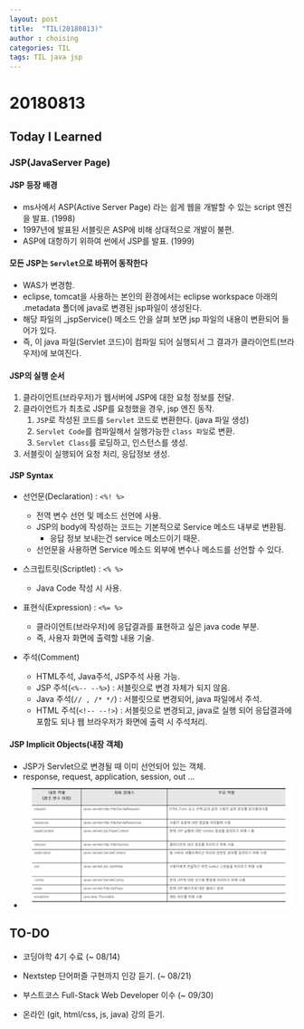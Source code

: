 ```yaml
---
layout: post
title:  "TIL(20180813)"
author : choising
categories: TIL
tags: TIL java jsp
---
```


# 20180813
## Today I Learned

### JSP(JavaServer Page)

#### JSP 등장 배경

- ms사에서 ASP(Active Server Page) 라는 쉽게 웹을 개발할 수 있는 script 엔진을 발표. (1998)
- 1997년에 발표된 서블릿은 ASP에 비해 상대적으로 개발이 불편.
- ASP에 대항하기 위하여 썬에서 JSP를 발표. (1999)

#### 모든 JSP는 `Servlet`으로 바뀌어 동작한다

- WAS가 변경함.
- eclipse, tomcat을 사용하는 본인의 환경에서는 eclipse workspace 아래의 .metadata 폴더에 java로 변경된 jsp파일이 생성된다.
- 해당 파일의 _jspService() 메소드 안을 살펴 보면 jsp 파일의 내용이 변환되어 들어가 있다.
- 즉, 이 java 파일(Servlet 코드)이 컴파일 되어 실행되서 그 결과가 클라이언트(브라우저)에 보여진다.

#### JSP의 실행 순서

1. 클라이언트(브라우저)가 웹서버에 JSP에 대한 요청 정보를 전달.
2. 클라이언트가 최초로 JSP를 요청했을 경우, jsp 엔진 동작.
    1. `JSP`로 작성된 코드를 `Servlet` 코드로 변환한다. (java 파일 생성)
    2. `Servlet Code`를 컴파일해서 실행가능한 `class 파일`로 변환.
    3. `Servlet Class`를 로딩하고, 인스턴스를 생성.
3. 서블릿이 실행되어 요청 처리, 응답정보 생성.

#### JSP Syntax

- 선언문(Declaration) : `<%! %>`
    - 전역 변수 선언 및 메소드 선언에 사용.
    - JSP의 body에 작성하는 코드는 기본적으로 Service 메소드 내부로 변환됨.
        - 응답 정보 보내는건 service 메소드이기 때문.
    - 선언문을 사용하면 Service 메소드 외부에 변수나 메소드를 선언할 수 있다.

- 스크립트릿(Scriptlet) : `<% %>`
    - Java Code 작성 시 사용.

- 표현식(Expression) : `<%= %>`
    - 클라이언트(브라우저)에 응답결과를 표현하고 싶은 java code 부분.
    - 즉, 사용자 화면에 출력할 내용 기술.

- 주석(Comment)
    - HTML주석, Java주석, JSP주석 사용 가능.
    - JSP 주석(`<%-- --%>`) : 서블릿으로 변경 자체가 되지 않음. 
    - Java 주석(`// , /* */`) : 서블릿으로 변경되어, java 파일에서 주석.
    - HTML 주석(`<!-- --!>`) : 서블릿으로 변경되고, java로 실행 되어 응답결과에 포함도 되나 웹 브라우저가 화면에 출력 시 주석처리.

#### JSP Implicit Objects(내장 객체)

- JSP가 Servlet으로 변경될 때 이미 선언되어 있는 객체.
- response, request, application, session, out ... 
- ![내장객체](https://github.com/Oraindrop/oraindrop.github.io/blob/master/assets/_img/jsp-implicit-objects.PNG?raw=true)



## TO-DO
- 코딩야학 4기 수료 (~ 08/14)

- Nextstep 단어퍼즐 구현까지 인강 듣기. (~ 08/21)

- 부스트코스 Full-Stack Web Developer 이수 (~ 09/30)

- 온라인 (git, html/css, js, java) 강의 듣기.
